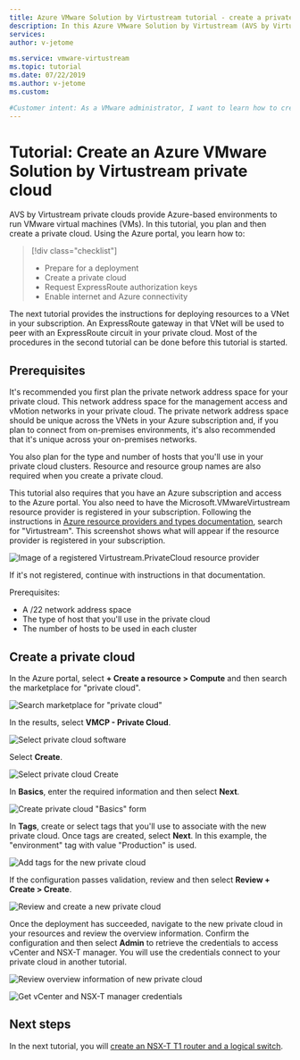 ```yaml
---
title: Azure VMware Solution by Virtustream tutorial - create a private cloud
description: In this Azure VMware Solution by Virtustream (AVS by Virtustream) tutorial, you use the Azure portal to create a private cloud.
services: 
author: v-jetome

ms.service: vmware-virtustream
ms.topic: tutorial
ms.date: 07/22/2019
ms.author: v-jetome
ms.custom: 

#Customer intent: As a VMware administrator, I want to learn how to create an Azure VMware Solution by Virtustream private cloud in the Azure portal.
---
```


# Tutorial: Create an Azure VMware Solution by Virtustream private cloud

AVS by Virtustream private clouds provide Azure-based environments to run VMware virtual machines (VMs). In this tutorial, you plan and then create a private cloud. Using the Azure portal, you learn how to:

> [!div class="checklist"]
> * Prepare for a deployment
> * Create a private cloud
> * Request ExpressRoute authorization keys
> * Enable internet and Azure connectivity

The next tutorial provides the instructions for deploying resources to a VNet in your subscription. An ExpressRoute gateway in that VNet will be used to peer with an ExpressRoute circuit in your private cloud. Most of the procedures in the second tutorial can be done before this tutorial is started.

## Prerequisites

It's recommended you first plan the private network address space for your private cloud. This network address space for the management access and vMotion networks in your private cloud. The private network address space should be unique across the VNets in your Azure subscription and, if you plan to connect from on-premises environments, it's also recommended that it's unique across your on-premises networks.

You also plan for the type and number of hosts that you'll use in your private cloud clusters. Resource and resource group names are also required when you create a private cloud.

This tutorial also requires that you have an Azure subscription and access to the Azure portal. You also need to have the Microsoft.VMwareVirtustream resource provider is registered in your subscription. Following the instructions in [Azure resource providers and types documentation][resource provider], search for "Virtustream". This screenshot shows what will appear if the resource provider is registered in your subscription.

![Image of a registered Virtustream.PrivateCloud resource provider](./media/resource-provider-azure.png)

If it's not registered, continue with instructions in that documentation.

Prerequisites:

- A /22 network address space
- The type of host that you'll use in the private cloud
- The number of hosts to be used in each cluster

## Create a private cloud 

In the Azure portal, select **+ Create a resource > Compute** and then search the marketplace for "private cloud".

![Search marketplace for "private cloud"](./media/create-private-cloud/ss1-search-private-cloud.png)

In the results, select **VMCP - Private Cloud**.

![Select private cloud software](./media/create-private-cloud/ss2-select-vmcp.png)

Select **Create**.

![Select private cloud Create](./media/create-private-cloud/ss3-select-create-vmcp.png)

In **Basics**, enter the required information and then select **Next**.

![Create private cloud "Basics" form](./media/create-private-cloud/ss4-create-basics.png)

In **Tags**, create or select tags that you'll use to associate with the new private cloud. Once tags are created, select **Next**. In this example, the "environment" tag with value "Production" is used.

![Add tags for the new private cloud](./media/create-private-cloud/ss5-create-tags.png)

If the configuration passes validation, review and then select **Review + Create > Create**.

![Review and create a new private cloud](./media/create-private-cloud/ss6-review-create.png)

Once the deployment has succeeded, navigate to the new private cloud in your resources and review the overview information. Confirm the configuration and then select **Admin** to retrieve the credentials to access vCenter and NSX-T manager. You will use the credentials connect to your private cloud in another tutorial.

![Review overview information of new private cloud](./media/create-private-cloud/ss7-view-overview.png)

![Get vCenter and NSX-T manager credentials](./media/create-private-cloud/ss8-get-credentials.png)

## Next steps

In the next tutorial, you will [create an NSX-T T1 router and a logical switch][tutorials-create-t1-ls].

<!-- [create a VNet and resources][tutorials-create-vnet-resources] -->

<!-- LINKS - external-->
[resource provider]: https://docs.microsoft.com/azure/azure-resource-manager/resource-manager-supported-services
[enable Global Reach]: https://docs.microsoft.com/azure/expressroute/expressroute-howto-set-global-reach-cli#enable-connectivity-between-expressroute-circuits-in-different-azure-subscriptions

<!-- LINKS - internal -->
[tutorials-create-t1-ls]: tutorials-create-t1-ls.md
<!-- [tutorials-create-vnet-resources]: ./tutorials-create-vnet-resources.md -->
